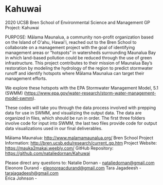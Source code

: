 # Kahuwai
2020 UCSB Bren School of Environmental Science and Management GP Project: Kahuwai

PURPOSE:
Mālama Maunalua, a community non-profit organization based on the Island of O'ahu, Hawai'i, reached out to the Bren School to collaborate on a management project with the goal of identifying management areas or “hotspots” in watersheds surrounding Maunalua Bay in which land-based pollution could be reduced through the use of green infrastructure. This project contributes to their mission of Maunalua Bay’s restoration by modeling the hydrology of the region to predict stormwater runoff and identify hotspots where Mālama Maunalua can target their management efforts.

We explore these hotspots with the EPA Stormwater Management Model, 5.1 (SWMM) (https://www.epa.gov/water-research/storm-water-management-model-swmm). 

These codes will take you through the data process involved with prepping data for use in SWMM, and visualizing the output data. The data are organized in files, which should be run in order. The first three folders involve code for input into SWMM, the last two files provide code for output data visualizations used in our final deliverables. 

Mālama Maunalua: http://www.malamamaunalua.org/
Bren School Project Information: http://bren.ucsb.edu/research/current_gp.htm
Project Website: https://mauka2makai.weebly.com/
GitHub Repository: https://github.com/nataliedornan/Kahuwai

Please direct any questions to:
Natalie Dornan - nataliedornan@gmail.com
Eleonore Durand - eleonoreacdurand@gmail.com
Tara Jagadeesh - tarajagadeesh@gmail.com	
Erica Johnson - 
